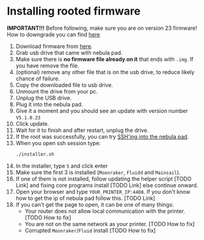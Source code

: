 # Installing rooted firmware

**IMPORTANT!!!** Before following, make sure you are on version 23 firmware! How to downgrade you can find [here](./DowngradingNebulaPad.md)

1. Download firmware from [here](https://www.openk1.org/cfw/NEBULA-destinal-cfw-0.5-ota_img_V5.1.0.23.img).
2. Grab usb drive that came with nebula pad. 
3. Make sure there is **no firmware file already on it** that ends with `.img`. If you have remove the file. 
4. (optional) remove any other file that is on the usb drive, to reduce likely chance of failure.
5. Copy the downloaded file to usb drive. 
6. Unmount the drive from your pc.
7. Unplug the USB drive.
8. Plug it into the nebula pad.
9. Give it a moment and you should see an update with version number `V5.1.0.23`
10. Click update.
11. Wait for it to finish and after restart, unplug the drive.
12. If the root was successfully, you can try [SSH'ing  into the nebula pad](../GeneralTurtorials/SSHIntoNebulaPad.md).
13. When you open ssh session type:
    ```Bash
    ./installer.sh
    ```
14. In the installer, type `5` and click enter
15. Make sure the first 3 is installed (`Moonraker`, `Fluidd` and `Mainsail`).
16. If one of them is not installed, follow updating the helper script [TODO Link] and fixing core programs install [TODO Link]
else continue onward.
17. Open your browser and type `YOUR_PRINTER_IP:4408`. If you don't know how to get the ip of nebula pad follow this. [TODO Link]
18. If you can't get the page to open, it can be one of many things:
    - Your router does not allow local communication with the printer. [TODO How to fix]
    - You are not on the same network as your printer. [TODO How to fix]
    - Corrupted `Moonraker`/`Fluid` install [TODO How to fix]